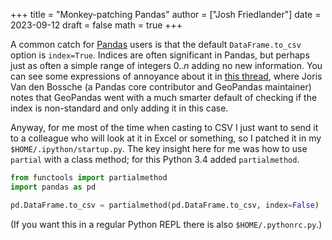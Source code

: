 +++
title = "Monkey-patching Pandas"
author = ["Josh Friedlander"]
date = 2023-09-12
draft = false
math = true
+++

A common catch for [Pandas](https://pandas.pydata.org/) users is that the default `DataFrame.to_csv` option is `index=True`. Indices are often significant in Pandas, but perhaps just as often a simple range of integers $0..n$ adding no new information. You can see some expressions of annoyance about it in [this thread](https://github.com/pandas-dev/pandas/issues/34576), where Joris Van den Bossche (a Pandas core contributor and GeoPandas maintainer) notes that GeoPandas went with a much smarter default of checking if the index is non-standard and only adding it in this case.

Anyway, for me most of the time when casting to CSV I just want to send it to a colleague who will look at it in Excel or something, so I patched it in my `$HOME/.ipython/startup.py`. The key insight here for me was how to use `partial` with a class method; for this Python 3.4 added `partialmethod`.

```python
from functools import partialmethod
import pandas as pd

pd.DataFrame.to_csv = partialmethod(pd.DataFrame.to_csv, index=False)
```

(If you want this in a regular Python REPL there is also `$HOME/.pythonrc.py`.)
